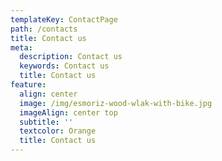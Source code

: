 ```yaml
---
templateKey: ContactPage
path: /contacts
title: Contact us
meta:
  description: Contact us
  keywords: Contact us
  title: Contact us
feature:
  align: center
  image: /img/esmoriz-wood-wlak-with-bike.jpg
  imageAlign: center top
  subtitle: ''
  textcolor: Orange
  title: Contact us
---
```




